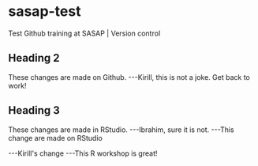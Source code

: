 # sasap-test
Test Github training at SASAP | Version control

## Heading 2
These changes are made on Github.
---Kirill, this is not a joke. Get back to work!
## Heading 3
These changes are made in RStudio.
---Ibrahim, sure it is not.
---This change are made on RStudio

---Kirill's change
---This R workshop is great!